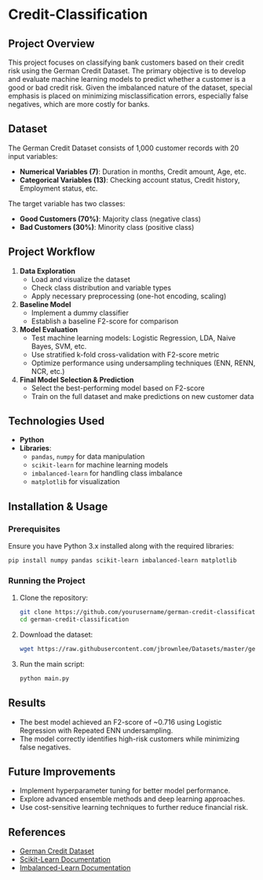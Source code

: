 # Credit-Classification

## Project Overview
This project focuses on classifying bank customers based on their credit risk using the German Credit Dataset. The primary objective is to develop and evaluate machine learning models to predict whether a customer is a good or bad credit risk. Given the imbalanced nature of the dataset, special emphasis is placed on minimizing misclassification errors, especially false negatives, which are more costly for banks.

## Dataset
The German Credit Dataset consists of 1,000 customer records with 20 input variables:
- **Numerical Variables (7)**: Duration in months, Credit amount, Age, etc.
- **Categorical Variables (13)**: Checking account status, Credit history, Employment status, etc.

The target variable has two classes:
- **Good Customers (70%)**: Majority class (negative class)
- **Bad Customers (30%)**: Minority class (positive class)

## Project Workflow
1. **Data Exploration**
   - Load and visualize the dataset
   - Check class distribution and variable types
   - Apply necessary preprocessing (one-hot encoding, scaling)
2. **Baseline Model**
   - Implement a dummy classifier
   - Establish a baseline F2-score for comparison
3. **Model Evaluation**
   - Test machine learning models: Logistic Regression, LDA, Naive Bayes, SVM, etc.
   - Use stratified k-fold cross-validation with F2-score metric
   - Optimize performance using undersampling techniques (ENN, RENN, NCR, etc.)
4. **Final Model Selection & Prediction**
   - Select the best-performing model based on F2-score
   - Train on the full dataset and make predictions on new customer data

## Technologies Used
- **Python**
- **Libraries**:
  - `pandas`, `numpy` for data manipulation
  - `scikit-learn` for machine learning models
  - `imbalanced-learn` for handling class imbalance
  - `matplotlib` for visualization

## Installation & Usage
### Prerequisites
Ensure you have Python 3.x installed along with the required libraries:
```bash
pip install numpy pandas scikit-learn imbalanced-learn matplotlib
```

### Running the Project
1. Clone the repository:
   ```bash
   git clone https://github.com/yourusername/german-credit-classification.git
   cd german-credit-classification
   ```
2. Download the dataset:
   ```bash
   wget https://raw.githubusercontent.com/jbrownlee/Datasets/master/german.csv
   ```
3. Run the main script:
   ```bash
   python main.py
   ```

## Results
- The best model achieved an F2-score of ~0.716 using Logistic Regression with Repeated ENN undersampling.
- The model correctly identifies high-risk customers while minimizing false negatives.

## Future Improvements
- Implement hyperparameter tuning for better model performance.
- Explore advanced ensemble methods and deep learning approaches.
- Use cost-sensitive learning techniques to further reduce financial risk.

## References
- [German Credit Dataset](https://archive.ics.uci.edu/ml/datasets/Statlog+(German+Credit+Data))
- [Scikit-Learn Documentation](https://scikit-learn.org/)
- [Imbalanced-Learn Documentation](https://imbalanced-learn.readthedocs.io/en/stable/)
